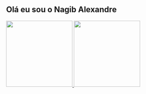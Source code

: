 ## Olá eu sou o Nagib Alexandre

<div>
  <a href="https://github.com/NagibAlexandre 😎🌹">
  <img height="180em" src="https://github-readme-stats.vercel.app/api?username=NagibAlexandre&show_icons=true&theme=gruvbox&include_all_commits=true&count_private=true"/>
  <img height="180em" src="https://github-readme-stats.vercel.app/api/top-langs/?username=NagibAlexandre&layout=compact&langs_count=16&theme=gruvbox"/>
</div>

##
